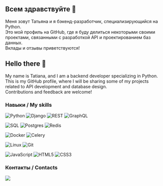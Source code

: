 ## Всем здравствуйте 👋
Меня зовут Татьяна и я бэкенд-разработчик, специализирующийся на Python.    
Это мой профиль на GitHub, где я буду делиться некоторыми своими проектами, связанными с разработкой API и проектированием баз данных.    
Вклады и отзывы приветствуются!

## Hello there 👋

My name is Tatiana, and I am a backend developer specializing in Python.    
This is my GitHub profile, where I will be sharing some of my projects related to API development and database design.    
Contributions and feedback are welcome!

### Навыки / My skills
![Python](https://img.shields.io/badge/Python-3776AB?style=for-the-badge&logo=python&logoColor=white)
![Django](https://img.shields.io/badge/Django-092E20?style=for-the-badge&logo=django&logoColor=white)
![REST](https://img.shields.io/badge/REST-005571?style=for-the-badge&logo=rest&logoColor=white)
![GraphQL](https://img.shields.io/badge/GraphQL-E10098?style=for-the-badge&logo=graphql&logoColor=white)

![SQL](https://img.shields.io/badge/sql-%231572B6.svg?style=for-the-badge&logo=sqlite&logoColor=white)
![Postgres](https://img.shields.io/badge/postgres-%23316192.svg?style=for-the-badge&logo=postgresql&logoColor=white)
![Redis](https://img.shields.io/badge/redis-%23DD0031.svg?style=for-the-badge&logo=redis&logoColor=white)

![Docker](https://img.shields.io/badge/docker-%230db7ed.svg?style=for-the-badge&logo=docker&logoColor=ffffff)
![Celery](https://img.shields.io/badge/celery-%23a9cc54.svg?style=for-the-badge&logo=celery&logoColor=ddf4a4)

![Linux](https://img.shields.io/badge/Linux-FCC624?style=for-the-badge&logo=linux&logoColor=black)
![Git](https://img.shields.io/badge/Git-F05032.svg?style=for-the-badge&logo=git&logoColor=white)

![JavaScript](https://img.shields.io/badge/javascript-%23323330.svg?style=for-the-badge&logo=javascript&logoColor=%23F7DF1E)
![HTML5](https://img.shields.io/badge/html5-%23E34F26.svg?style=for-the-badge&logo=html5&logoColor=white)
![CSS3](https://img.shields.io/badge/css3-%231572B6.svg?style=for-the-badge&logo=css3&logoColor=white)

### Контакты / Contacts
<a href="https://t.me/tatiana_bezmenova" target="_blank"><img src="https://img.shields.io/badge/Tatiana Bezmenova-2CA5E0?style=for-the-badge&logo=telegram&logoColor=white" /></a>


<!--
**TatianaBezmenova/TatianaBezmenova** is a ✨ _special_ ✨ repository because its `README.md` (this file) appears on your GitHub profile.

Here are some ideas to get you started:

- 🔭 I’m currently working on ...
- 🌱 I’m currently learning ...
- 👯 I’m looking to collaborate on ...
- 🤔 I’m looking for help with ...
- 💬 Ask me about ...
- 📫 How to reach me: ...
- 😄 Pronouns: ...
- ⚡ Fun fact: ...
-->

<!--![Top Languages](https://github-readme-stats.vercel.app/api/top-langs/?username=TatianaBezmenova&theme=vue-dark&show_icons=true&hide_border=true&layout=compact)-->
